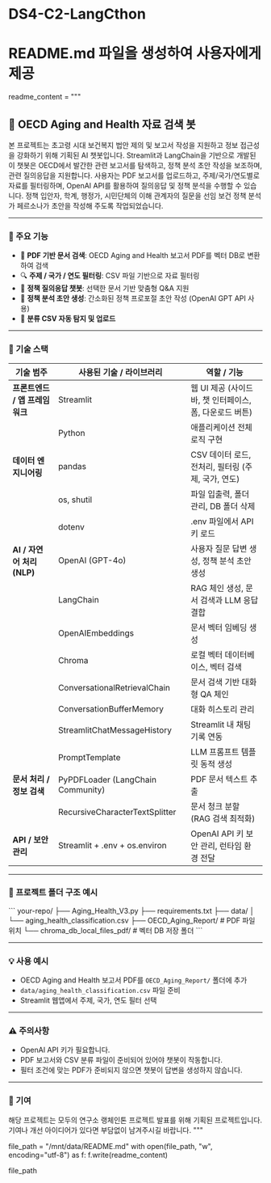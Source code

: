 # DS4-C2-LangCthon

# README.md 파일을 생성하여 사용자에게 제공
readme_content = """
## 🧠 OECD Aging and Health 자료 검색 봇

본 프로젝트는 초고령 시대 보건복지 법안 제의 및 보고서 작성을 지원하고 정보 접근성을 강화하기 위해 기획된 AI 챗봇입니다. Streamlit과 LangChain을 기반으로 개발된 이 챗봇은 OECD에서 발간한 관련 보고서를 탐색하고, 정책 분석 초안 작성을 보조하며, 관련 질의응답을 지원합니다. 사용자는 PDF 보고서를 업로드하고, 주제/국가/연도별로 자료를 필터링하며, OpenAI API를 활용하여 질의응답 및 정책 분석을 수행할 수 있습니다. 정책 입안자, 학계, 행정가, 시민단체의 이해 관계자의 질문을 선임 보건 정책 분석가 페르소나가 초안을 작성해 주도록 작업되었습니다.

---

### 🚀 주요 기능

- 📂 **PDF 기반 문서 검색**: OECD Aging and Health 보고서 PDF를 벡터 DB로 변환하여 검색
- 🔍 **주제 / 국가 / 연도 필터링**: CSV 파일 기반으로 자료 필터링
- 🤖 **정책 질의응답 챗봇**: 선택한 문서 기반 맞춤형 Q&A 지원
- 📝 **정책 분석 초안 생성**: 간소화된 정책 프로포절 초안 작성 (OpenAI GPT API 사용)
- 💾 **분류 CSV 자동 탐지 및 업로드**

---

### 🚀 기술 스택

| **기술 범주** | **사용된 기술 / 라이브러리** | **역할 / 기능** |
| --- | --- | --- |
| **프론트엔드 / 앱 프레임워크** | Streamlit | 웹 UI 제공 (사이드바, 챗 인터페이스, 폼, 다운로드 버튼) |
|  | Python | 애플리케이션 전체 로직 구현 |
| **데이터 엔지니어링** | pandas | CSV 데이터 로드, 전처리, 필터링 (주제, 국가, 연도) |
|  | os, shutil | 파일 입출력, 폴더 관리, DB 폴더 삭제 |
|  | dotenv | .env 파일에서 API 키 로드 |
| **AI / 자연어 처리 (NLP)** | OpenAI (GPT-4o) | 사용자 질문 답변 생성, 정책 분석 초안 생성 |
|  | LangChain | RAG 체인 생성, 문서 검색과 LLM 응답 결합 |
|  | OpenAIEmbeddings | 문서 벡터 임베딩 생성 |
|  | Chroma | 로컬 벡터 데이터베이스, 벡터 검색 |
|  | ConversationalRetrievalChain | 문서 검색 기반 대화형 QA 체인 |
|  | ConversationBufferMemory | 대화 히스토리 관리 |
|  | StreamlitChatMessageHistory | Streamlit 내 채팅 기록 연동 |
|  | PromptTemplate | LLM 프롬프트 템플릿 동적 생성 |
| **문서 처리 / 정보 검색** | PyPDFLoader (LangChain Community) | PDF 문서 텍스트 추출 |
|  | RecursiveCharacterTextSplitter | 문서 청크 분할 (RAG 검색 최적화) |
| **API / 보안 관리** | Streamlit + .env + os.environ | OpenAI API 키 보안 관리, 런타임 환경 전달 |

---

### 📁 프로젝트 폴더 구조 예시

\`\`\`
your-repo/
 ├── Aging_Health_V3.py
 ├── requirements.txt
 ├── data/
 │    └── aging_health_classification.csv
 ├── OECD_Aging_Report/      # PDF 파일 위치
 └── chroma_db_local_files_pdf/  # 벡터 DB 저장 폴더
\`\`\`

---

### 💡 사용 예시

- OECD Aging and Health 보고서 PDF를 `OECD_Aging_Report/` 폴더에 추가
- `data/aging_health_classification.csv` 파일 준비
- Streamlit 웹앱에서 주제, 국가, 연도 필터 선택

---

### ⚠️ 주의사항

- OpenAI API 키가 필요합니다.
- PDF 보고서와 CSV 분류 파일이 준비되어 있어야 챗봇이 작동합니다.
- 필터 조건에 맞는 PDF가 준비되지 않으면 챗봇이 답변을 생성하지 않습니다.

---

### 🙌 기여

해당 프로젝트는 모두의 연구소 랭체인톤 프로젝트 발표를 위해 기획된 프로젝트입니다. 기여나 개선 아이디어가 있다면 부담없이 남겨주시길 바랍니다.
"""

file_path = "/mnt/data/README.md"
with open(file_path, "w", encoding="utf-8") as f:
    f.write(readme_content)

file_path

